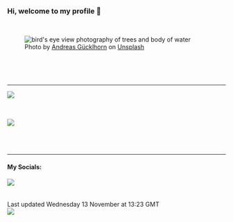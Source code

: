 <h3>Hi, welcome to my profile 👋</h3>

<br />
<figure>
  <img
    src="https://images.unsplash.com/photo-1497436072909-60f360e1d4b1?crop=entropy&cs=tinysrgb&fit=max&fm=jpg&ixid=M3wyNzQ3MDB8MHwxfHJhbmRvbXx8fHx8fHx8fDE3MzE1MDEwNDN8&ixlib=rb-4.0.3&q=80&w=1080&auto=format"
    alt="bird&#39;s eye view photography of trees and body of water" 
  />
  <figcaption>Photo by <a
    href="https://unsplash.com/@draufsicht?utm_source=Profile%20readme&utm_medium=referral">Andreas Gücklhorn</a> on <a
    href="https://unsplash.com/?utm_source=Profile%20readme&utm_medium=referral">Unsplash</a></figcaption>
</figure>




  <br /><br /><br />

<hr />
<img
  src="https://github-readme-stats.vercel.app/api?username=shanelucy&show_icons=true&theme=calm"
/>
<br /><br /><br />

<img 
  src="https://github-readme-stats.vercel.app/api/top-langs/?username=shanelucy&theme=calm"
/>
<br /><br /><br /><br />
<hr />
<h4>My Socials:</h4>
<a href="https://uk.linkedin.com/in/shane-lucy-4735b616a">
  <img
    src="https://img.shields.io/badge/linkedin%20-%230077B5.svg?&style=for-the-badge&logo=linkedin&logoColor=white"
  />
</a>
<br /><br /><br />
Last updated Wednesday 13 November at 13:23 GMT
<br />
<img
  src="https://github.com/ShaneLucy/ShaneLucy/workflows/README%20build/badge.svg"
/>
